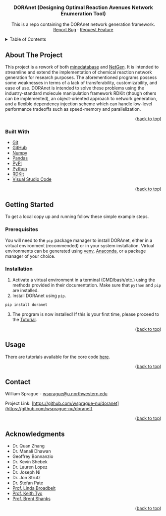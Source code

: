 <div id="top"></div>
<!--
*** Thanks for checking out the Best-README-Template. If you have a suggestion
*** that would make this better, please fork the repo and create a pull request
*** or simply open an issue with the tag "enhancement".
*** Don't forget to give the project a star!
*** Thanks again! Now go create something AMAZING! :D
-->

<!-- PROJECT SHIELDS -->
<!--
*** I'm using markdown "reference style" links for readability.
*** Reference links are enclosed in brackets [ ] instead of parentheses ( ).
*** See the bottom of this document for the declaration of the reference variables
*** for contributors-url, forks-url, etc. This is an optional, concise syntax you may use.
*** https://www.markdownguide.org/basic-syntax/#reference-style-links
-->

<!-- PROJECT LOGO -->

<h3 align="center">DORAnet (Designing Optimal Reaction Avenues Network Enumeration Tool)</h3>

  <p align="center">
    This is a repo containing the DORAnet network generation framework.
    <br />
    <a href="https://github.com/wsprague-nu/doranet/issues">Report Bug</a>
    ·
    <a href="https://github.com/wsprague-nu/doranet/issues">Request Feature</a>
  </p>
</div>

<!-- TABLE OF CONTENTS -->
<details>
  <summary>Table of Contents</summary>
  <ol>
    <li>
      <a href="#about-the-project">About The Project</a>
      <ul>
        <li><a href="#built-with">Built With</a></li>
      </ul>
    </li>
    <li>
      <a href="#getting-started">Getting Started</a>
      <ul>
        <li><a href="#prerequisites">Prerequisites</a></li>
        <li><a href="#installation">Installation</a></li>
      </ul>
    </li>
    <li><a href="#usage">Usage</a></li>
    <li><a href="#license">License</a></li>
    <li><a href="#contact">Contact</a></li>
    <li><a href="#acknowledgments">Acknowledgments</a></li>
  </ol>
</details>

<!-- ABOUT THE PROJECT -->

## About The Project

This project is a rework of both [minedatabase](https://pypi.org/project/minedatabase/) and [NetGen](https://github.com/BroadbeltLab/NetGen). It is intended to streamline and extend the implementation of chemical reaction network generation for research purposes.
The aforementioned programs possess some weaknesses in terms of a lack of transferability, customizability, and ease of use. DORAnet is intended to solve these problems using the industry-standard molecule manipulation framework RDKit (though others can be implemented), an object-oriented approach to network generation, and a flexible dependency injection scheme which can handle low-level performance tradeoffs such as speed-memory and parallelization.

<p align="right">(<a href="#top">back to top</a>)</p>

### Built With

- [Git](https://git-scm.com/)
- [GitHub](https://github.com/)
- [Numpy](https://numpy.org/)
- [Pandas](https://pandas.pydata.org/)
- [PyPI](https://pypi.org/)
- [Python](https://www.python.org/)
- [RDKit](https://rdkit.org/)
- [Visual Studio Code](https://code.visualstudio.com/)

<p align="right">(<a href="#top">back to top</a>)</p>

<!-- GETTING STARTED -->

## Getting Started

To get a local copy up and running follow these simple example steps.

### Prerequisites

You will need to the `pip` package manager to install DORAnet, either in a virtual environment (recommended) or in your system installation. Virtual environments can be generated using [venv](https://docs.python.org/3/library/venv.html), [Anaconda](https://www.anaconda.com/), or a package manager of your choice.

### Installation

1. Activate a virtual environment in a terminal (CMD/bash/etc.) using the methods provided in their documentation. Make sure that `python` and `pip` are installed.
2. Install DORAnet using `pip`.

```sh
pip install doranet
```

3. The program is now installed! If this is your first time, please proceed to the [Tutorial](https://github.com/wsprague-nu/doranet/blob/main/doc/source/tutorials/1-introduction.md).

<p align="right">(<a href="#top">back to top</a>)</p>

<!-- USAGE EXAMPLES -->

## Usage

There are tutorials available for the core code [here](https://github.com/wsprague-nu/doranet/blob/main/docs/source/tutorials/1-introduction.md).

<!-- As DORAnet is intended as to be an extensible, polymorphic network generation software, effective users should understand the basic architecture of the system. While each class has its own documentation, a bird's eye view of how the program is organized should assist in development of new code and strategies with minimal overhead.

There are three design properties which informed the abstraction of network generation into an object oriented architecture:

- Compatibility
- Efficiency
- Extensibility -->

<!-- -future elaboration on these properties here-

The network has its start in the Engine object, provided by create_engine. This object is provided the relevant configuration options for the network expansion, such as the number of available cores (parallelism not yet available), speed/memory tradeoffs required, type of expansion strategy etc., and in exchange provides the relevant objects which meet those criteria. The Engine is the only object which requires knowledge of the entire class hierarchy since it provides them through several straightforward interfaces.

The ObjectLibrary is in charge of data storage. It provides a generalized interface for storing generic DataUnit objects such as molecules, operators, and reactions. The ObjectLibrary is abstracted since it is future-compatible with disk and external database storage. It works as an iterable, allowing the user to iterate through whichever components it contains, and also allows for lookup much like a dict using the .uid property of the stored DataUnit objects. Much like a database, a network consists of three ObjectLibraries holding molecules, operators, and reactions respectively.

The DataUnit is the generic abstract class defining an atomic unit of data. Implementing classes provide the UID, a unique identifier used as a key in ObjectLibrary objects, as well as a `.blob` function to translate the data contained within into a compressed bytestring.

- MolDat (or Molecule Data) objects represent molecules. These are currently only RDKit molecules, but could feasibly represent anything. The RDKit subclassed versions provide, in addition to the DataUnit properties, the .rdkitmol property to access the RDKit molecule and the .smiles property to access the RDKit canonical SMILES string.
- OpDat (or Operator Data) objects represent operators. These are currently only RDKit SMARTS operators, but could feasibly represent almost anything. They provide the len() and compat(MolDat,int) methods, which give the number of arguments to the operator and the compatibility of a particular MolDat with a particular argument, used to speed up reaction generation. They are also callable, and return an iterable of possible reaction product sets.
- RxnDat (or Reaction Data) objects represent reactions. These are, at the moment, not much more than a combination of a set containing reactant uids accessible through .reactants, a set containing product uids accessible through .products, and the operator uid accessible through .operator.

The Strategy puts all these components together to generate a network. The only Strategy which has a full implementation is the CartesianStrategy. This strategy attempts to combine every operator with every combination of compatible molecules to expand the network. A number of "generations" can be specified, which represent the number of times the Cartesian product is performed, with the network expanding every time. A reaction-level filter, implemented by the user, can filter out new reactions based on particular criteria in order to restrict the growth of the network. A holistic filter, which filters out molecules based on an entire new generation, is recommended to be implemented separately by the end user, but this may change.

Work in progress. Check out example_notebook.ipynb in jupyter for examples. Be sure to first install Jupyter using "conda install jupyter" while your environment is activated. -->

<!--
This is an example of how pickaxe-generic may be used to obtain the heat of formation of an arbitrary molecule (for which the Benson groups exist in primary_groups).

   ```python
   import ngthermo.properties as prop

   smiles = 'CC1CC(=O)CC(=O)O1'
   Hf = prop.Hf(smiles) / 1000 # Hf provided in cal/mol
   print(f'Enthalpy of {smiles}: {Hf} kcal/mol)
   ```
-->

<p align="right">(<a href="#top">back to top</a>)</p>

<!-- CONTACT -->

## Contact

William Sprague - [wsprague@u.northwestern.edu](wsprague@u.northwestern.edu])

Project Link: [https://github.com/wsprague-nu/doranet](https://github.com/wsprague-nu/doranet)

<p align="right">(<a href="#top">back to top</a>)</p>

<!-- ACKNOWLEDGMENTS -->

## Acknowledgments

- Dr. Quan Zhang
- Dr. Manali Dhawan
- Geoffrey Bonnanzio
- Dr. Kevin Shebek
- Dr. Lauren Lopez
- Dr. Joseph Ni
- Dr. Jon Strutz
- Dr. Stefan Pate
- [Prof. Linda Broadbelt](https://broadbelt.northwestern.edu)
- [Prof. Keith Tyo](https://tyolab.northwestern.edu/)
- [Prof. Brent Shanks](https://www.engineering.iastate.edu/people/profile/bshanks/)

<p align="right">(<a href="#top">back to top</a>)</p>

<!-- MARKDOWN LINKS & IMAGES -->
<!-- https://www.markdownguide.org/basic-syntax/#reference-style-links -->

[contributors-shield]: https://img.shields.io/github/contributors/wsprague-nu/doranet.svg?style=for-the-badge
[contributors-url]: https://github.com/wsprague-nu/doranet/graphs/contributors
[forks-shield]: https://img.shields.io/github/forks/wsprague-nu/doranet.svg?style=for-the-badge
[forks-url]: https://github.com/wsprague-nu/doranet/network/members
[stars-shield]: https://img.shields.io/github/stars/wsprague-nu/doranet.svg?style=for-the-badge
[stars-url]: https://github.com/wsprague-nu/doranet/stargazers
[issues-shield]: https://img.shields.io/github/issues/wsprague-nu/doranet.svg?style=for-the-badge
[issues-url]: https://github.com/wsprague-nu/doranet/issues
[license-shield]: https://img.shields.io/github/license/wsprague-nu/doranet.svg?style=for-the-badge
[license-url]: https://github.com/wsprague-nu/doranet/blob/master/LICENSE.txt
[linkedin-shield]: https://img.shields.io/badge/-LinkedIn-black.svg?style=for-the-badge&logo=linkedin&colorB=555
[product-screenshot]: images/screenshot.png
